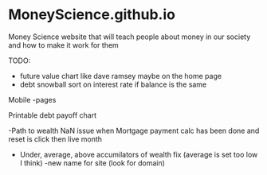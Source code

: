 # MoneyScience.github.io
Money Science website that will teach people about money in our society and how to make it work for them


TODO:
- future value chart like dave ramsey maybe on the home page
- debt snowball sort on interest rate if balance is the same

Mobile
    -pages
    
Printable debt payoff chart


-Path to wealth NaN issue when Mortgage payment calc has been done and reset is click then live month

- Under, average, above accumilators of wealth fix (average is set too low I think)
-new name for site (look for domain)

